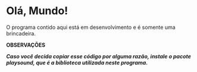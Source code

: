 # Olá, Mundo!
  O programa contido aqui está em desenvolvimento e é somente uma brincadeira.

  **OBSERVAÇÕES**

  ***Caso você decida copiar esse código por alguma razão, instale o pacote playsound, que é a biblioteca utilizada neste programa.***
